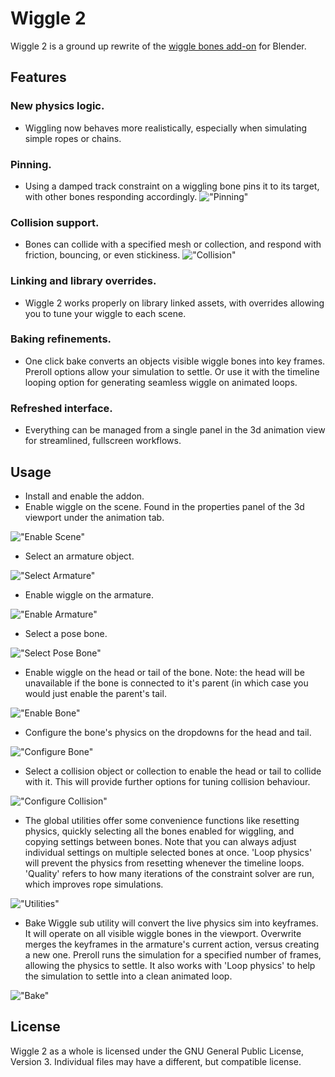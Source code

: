<!--
Keep this document short & concise,
linking to external resources instead of including content in-line.
See 'release/text/readme.html' for the end user read-me.
-->

# Wiggle 2

Wiggle 2 is a ground up rewrite of the [wiggle bones add-on](https://github.com/shteeve3d/blender-wiggle) for Blender.

## Features

### New physics logic.
- Wiggling now behaves more realistically, especially when simulating simple ropes or chains.

### Pinning.
- Using a damped track constraint on a wiggling bone pins it to its target, with other bones responding accordingly.
!["Pinning"](/images/pinning.png?raw=true "Pinning")

### Collision support.
- Bones can collide with a specified mesh or collection, and respond with friction, bouncing, or even stickiness.
!["Collision"](/images/collision.png?raw=true "Collision")

### Linking and library overrides.
- Wiggle 2 works properly on library linked assets, with overrides allowing you to tune your wiggle to each scene.

### Baking refinements.
- One click bake converts an objects visible wiggle bones into key frames. Preroll options allow your simulation to settle. Or use it with the timeline looping option for generating seamless wiggle on animated loops. 

### Refreshed interface.
- Everything can be managed from a single panel in the 3d animation view for streamlined, fullscreen workflows.

## Usage
- Install and enable the addon.
- Enable wiggle on the scene. Found in the properties panel of the 3d viewport under the animation tab.

!["Enable Scene"](/images/enable_scene.png?raw=true "Enable Scene")
- Select an armature object.

!["Select Armature"](/images/select_armature.png?raw=true "Select Armature")
- Enable wiggle on the armature. 

!["Enable Armature"](/images/enable_armature.png?raw=true "Enable Armature")
- Select a pose bone.

!["Select Pose Bone"](/images/select_pose_bone.png?raw=true "Select Pose Bone")
- Enable wiggle on the head or tail of the bone. Note: the head will be unavailable if the bone is connected to it's parent (in which case you would just enable the parent's tail.

!["Enable Bone"](/images/enable_bone.png?raw=true "Enable Bone")
- Configure the bone's physics on the dropdowns for the head and tail.

!["Configure Bone"](/images/configure_bone.png?raw=true "Configure Bone")
- Select a collision object or collection to enable the head or tail to collide with it. This will provide further options for tuning collision behaviour.

!["Configure Collision"](/images/configure_collision.png?raw=true "Configure Collision")
- The global utilities offer some convenience functions like resetting physics, quickly selecting all the bones enabled for wiggling, and copying settings between bones. Note that you can always adjust individual settings on multiple selected bones at once. 'Loop physics' will prevent the physics from resetting whenever the timeline loops. 'Quality' refers to how many iterations of the constraint solver are run, which improves rope simulations.

!["Utilities"](/images/utilities.png?raw=true "Utilities")
- Bake Wiggle sub utility will convert the live physics sim into keyframes. It will operate on all visible wiggle bones in the viewport. Overwrite merges the keyframes in the armature's current action, versus creating a new one. Preroll runs the simulation for a specified number of frames, allowing the physics to settle. It also works with 'Loop physics' to help the simulation to settle into a clean animated loop.

!["Bake"](/images/bake.png?raw=true "Bake")

License
-------

Wiggle 2 as a whole is licensed under the GNU General Public License, Version 3.
Individual files may have a different, but compatible license.
